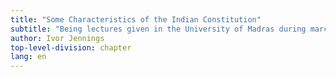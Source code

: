```yaml
---
title: "Some Characteristics of the Indian Constitution"
subtitle: "Being lectures given in the University of Madras during march 1952 under the Sir Alladi Krishnaswami Aiyer Shashtiabdapoorthi endowment"
author: Ivor Jennings
top-level-division: chapter
lang: en
---
```


